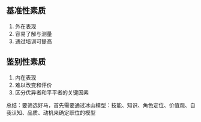 ## 基准性素质
1. 外在表现
2. 容易了解与测量
3. 通过培训可提高

## 鉴别性素质
1. 内在表现
2. 难以改变和评价
3. 区分优异者和平平者的关键因素

总结：要筛选好马，首先需要通过冰山模型：技能、知识、角色定位、价值观、自我认知、品质、动机来确定职位的模型